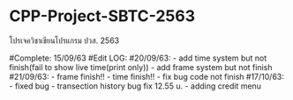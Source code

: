 # CPP-Project-SBTC-2563

โปรเจควิชาเขียนโปรแกรม ปวส. 2563

#Complete: 15/09/63
#Edit LOG:
#20/09/63:
	- add time system but not finish(fail to show live time(print only))
	- add frame system but not finish
#21/09/63:
	- frame finish!!
	- time finish!!
	- fix bug code not finish
#17/10/63:
	- fixed bug
	- transection history bug fix 12.55 u.
	- adding credit menu
